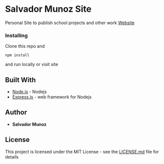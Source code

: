 # Salvador Munoz Site

Personal Site to publish school projects and other work
[Website](https://salvadormunoz.herokuapp.com/)


### Installing
Clone this repo and 

```
npm install
```
and run locally or visit site 
## Built With

* [Node.js](https://nodejs.org/en/docs/) - Nodejs
* [Express.js](https://nodejs.org/en/docs/) - web framework for Nodejs


## Author

* **Salvador Munoz** 


## License

This project is licensed under the MIT License - see the [LICENSE.md](LICENSE.md) file for details

